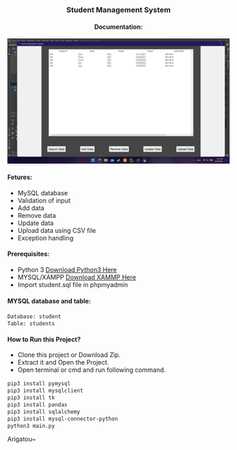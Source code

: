 ###  <center>Student Management System</center>
####  <center>Documentation: </center>

[<img src="documentation/doc.png" />](https://t.me/vinayak_09)

#### Fetures:
- MySQL database
- Validation of input
- Add data
- Remove data
- Update data
- Upload data using CSV file
- Exception handling

#### Prerequisites:
- Python 3 [Download Python3 Here](https://www.python.org/downloads/)
- MYSQL/XAMPP [Download XAMMP Here](https://www.apachefriends.org/download.html)
- Import student.sql file in phpmyadmin

#### MYSQL database and table:
```
Database: student 
Table: students
```


#### How to Run this Project?
- Clone this project or Download Zip.
- Extract it and Open the Project.
- Open terminal or cmd and run following command.
```shell
pip3 install pymysql
pip3 install mysqlclient
pip3 install tk
pip3 install pandas
pip3 install sqlalchemy
pip3 install mysql-connector-python
python3 main.py
```

Arigatou~
